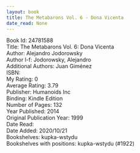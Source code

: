 ```yaml
---
layout: book
title: The Metabarons Vol. 6 - Dona Vicenta
date_read: None
---
```


Book Id: 24781588<br />
Title: The Metabarons Vol. 6: Dona Vicenta<br />
Author: Alejandro Jodorowsky<br />
Author l-f: Jodorowsky, Alejandro<br />
Additional Authors: Juan Giménez<br />
ISBN: <br />
My Rating: 0<br />
Average Rating: 3.79<br />
Publisher: Humanoids Inc<br />
Binding: Kindle Edition<br />
Number of Pages: 132<br />
Year Published: 2014<br />
Original Publication Year: 1999<br />
Date Read: <br />
Date Added: 2020/10/21<br />
Bookshelves: kupka-wstydu<br />
Bookshelves with positions: kupka-wstydu (#1922)<br />

